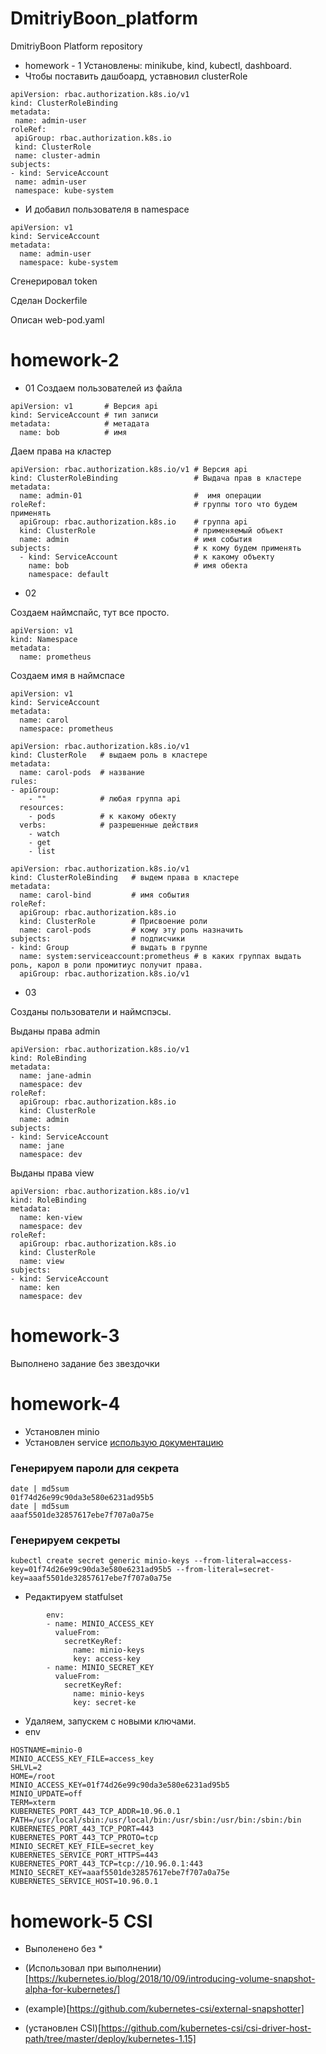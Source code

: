 # DmitriyBoon_platform
DmitriyBoon Platform repository

- homework - 1
Установлены: minikube, kind, kubectl, dashboard.
 - Чтобы поставить дашбоард, уставновил clusterRole
 ```
 apiVersion: rbac.authorization.k8s.io/v1
kind: ClusterRoleBinding
metadata:
  name: admin-user
roleRef:
  apiGroup: rbac.authorization.k8s.io
  kind: ClusterRole
  name: cluster-admin
subjects:
- kind: ServiceAccount
  name: admin-user
  namespace: kube-system
```
- И добавил пользователя в namespace
```
apiVersion: v1
kind: ServiceAccount
metadata:
  name: admin-user
  namespace: kube-system
```
Сгенерировал token

Сделан Dockerfile

Описан web-pod.yaml

# homework-2

- 01
Создаем пользователей из файла
```
apiVersion: v1       # Версия api
kind: ServiceAccount # тип записи 
metadata:            # метадата
  name: bob          # имя
```
Даем права на кластер

```
apiVersion: rbac.authorization.k8s.io/v1 # Версия api
kind: ClusterRoleBinding                 # Выдача прав в кластере
metadata:  
  name: admin-01                         #  имя операции
roleRef:                                 # группы того что будем применять
  apiGroup: rbac.authorization.k8s.io    # группа api
  kind: ClusterRole                      # применяемый объект
  name: admin                            # имя события
subjects:                                # к кому будем применять
  - kind: ServiceAccount                 # к какому объекту
    name: bob                            # имя обекта
    namespace: default  

```

-  02

Создаем наймспайс, тут все просто.
```
apiVersion: v1
kind: Namespace
metadata:
  name: prometheus

```
Создаем имя в наймспасе

```
apiVersion: v1
kind: ServiceAccount
metadata:
  name: carol
  namespace: prometheus
```

```
apiVersion: rbac.authorization.k8s.io/v1
kind: ClusterRole   # выдаем роль в кластере
metadata:
  name: carol-pods  # название 
rules:
- apiGroup:
    - ""            # любая группа api 
  resources:
    - pods          # к какому обекту
  verbs:            # разрешенные действия
    - watch     
    - get 
    - list

```

```
apiVersion: rbac.authorization.k8s.io/v1
kind: ClusterRoleBinding   # выдем права в кластере
metadata:
  name: carol-bind         # имя события
roleRef:
  apiGroup: rbac.authorization.k8s.io
  kind: ClusterRole        # Присвоение роли
  name: carol-pods         # кому эту роль назначить
subjects:                  # подписчики
- kind: Group              # выдать в группе
  name: system:serviceaccount:prometheus # в каких группах выдать роль, карол в роли промитиус получит права.
  apiGroup: rbac.authorization.k8s.io/v1
```
- 03

Созданы пользователи и наймспэсы.

Выданы права admin
```
apiVersion: rbac.authorization.k8s.io/v1
kind: RoleBinding
metadata:
  name: jane-admin
  namespace: dev
roleRef:
  apiGroup: rbac.authorization.k8s.io
  kind: ClusterRole
  name: admin
subjects:
- kind: ServiceAccount
  name: jane
  namespace: dev
```
Выданы права view
```
apiVersion: rbac.authorization.k8s.io/v1
kind: RoleBinding
metadata:
  name: ken-view
  namespace: dev
roleRef:
  apiGroup: rbac.authorization.k8s.io
  kind: ClusterRole
  name: view 
subjects:
- kind: ServiceAccount
  name: ken
  namespace: dev

```
# homework-3

 Выполнено задание без звездочки
 

# homework-4
-  Установлен minio
-  Установлен service
[использую документацию](https://medium.com/@karrier_io/minio-s3-compatible-storage-on-kubernetes-74e2cf0902f3)
### Генерируем пароли для секрета
```
date | md5sum
01f74d26e99c90da3e580e6231ad95b5  
date | md5sum
aaaf5501de32857617ebe7f707a0a75e
```

### Генерируем секреты
```
kubectl create secret generic minio-keys --from-literal=access-key=01f74d26e99c90da3e580e6231ad95b5 --from-literal=secret-key=aaaf5501de32857617ebe7f707a0a75e
```
- Редактируем statfulset

```
        env:
        - name: MINIO_ACCESS_KEY
          valueFrom:
            secretKeyRef:
              name: minio-keys
              key: access-key
        - name: MINIO_SECRET_KEY
          valueFrom:
            secretKeyRef:
              name: minio-keys
              key: secret-ke
```
- Удаляем, запускем с новыми ключами.
- env 
```
HOSTNAME=minio-0
MINIO_ACCESS_KEY_FILE=access_key
SHLVL=2
HOME=/root
MINIO_ACCESS_KEY=01f74d26e99c90da3e580e6231ad95b5
MINIO_UPDATE=off
TERM=xterm
KUBERNETES_PORT_443_TCP_ADDR=10.96.0.1
PATH=/usr/local/sbin:/usr/local/bin:/usr/sbin:/usr/bin:/sbin:/bin
KUBERNETES_PORT_443_TCP_PORT=443
KUBERNETES_PORT_443_TCP_PROTO=tcp
MINIO_SECRET_KEY_FILE=secret_key
KUBERNETES_SERVICE_PORT_HTTPS=443
KUBERNETES_PORT_443_TCP=tcp://10.96.0.1:443
MINIO_SECRET_KEY=aaaf5501de32857617ebe7f707a0a75e
KUBERNETES_SERVICE_HOST=10.96.0.1

```

# homework-5 CSI

- Выполенено без *

- (Использовал при выполнении)[https://kubernetes.io/blog/2018/10/09/introducing-volume-snapshot-alpha-for-kubernetes/]
- (example)[https://github.com/kubernetes-csi/external-snapshotter]
- (установлен CSI)[https://github.com/kubernetes-csi/csi-driver-host-path/tree/master/deploy/kubernetes-1.15]

